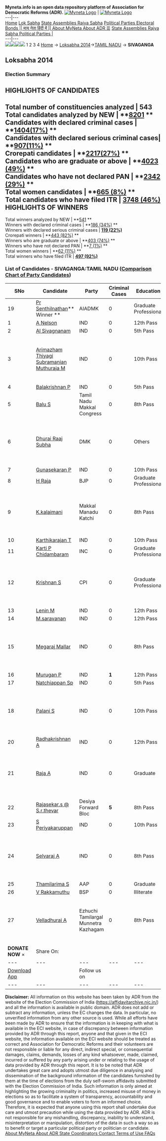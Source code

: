 **Myneta.info is an open data repository platform of Association for Democratic Reforms (ADR).**
[![Myneta Logo](https://www.myneta.info/lib/img/myneta-logo.png)](https://www.myneta.info/) | [![Myneta Logo](https://www.myneta.info/lib/img/adr-logo.png)](https://adrindia.org)  
---|---  
[Home](https://www.myneta.info/) [Lok Sabha](https://www.myneta.info/#ls "Lok Sabha") [ State Assemblies ](https://www.myneta.info/#sa "State Assemblies") [Rajya Sabha](https://www.myneta.info/#rs "Rajya Sabha") [Political Parties ](https://www.myneta.info/party "Political Parties") [ Electoral Bonds ](https://www.myneta.info/electoral_bonds "Electoral Bonds") [ || माय नेता हिंदी में || ](https://translate.google.co.in/translate?prev=hp&hl=en&js=y&u=www.myneta.info&sl=en&tl=hi&history_state0=) [ About MyNeta ](https://adrindia.org/content/about-myneta) [ About ADR ](https://adrindia.org/about-adr/who-we-are) [☰](javascript:void\(0\))
[ State Assemblies ](https://www.myneta.info/#sa "State Assemblies") [ Rajya Sabha ](https://www.myneta.info/#rs "Rajya Sabha") [ Political Parties ](https://www.myneta.info/party "Political Parties")
|   
---|---  
![](https://www.myneta.info/lib/img/banner/banner-1.png)![](https://www.myneta.info/lib/img/banner/banner-2.png)![](https://www.myneta.info/lib/img/banner/banner-3.png)![](https://www.myneta.info/lib/img/banner/banner-4.png)
1  2  3  4 
[Home](https://www.myneta.info/) → [Loksabha 2014](https://www.myneta.info/ls2014/)→[TAMIL NADU](https://www.myneta.info/ls2014/index.php?action=show_constituencies&state_id=22) → **SIVAGANGA**
### 
## Loksabha 2014
###  Election Summary 
HIGHLIGHTS OF CANDIDATES  
---  
Total number of constituencies analyzed |  543   
Total candidates analyzed by NEW | **[8201](https://www.myneta.info/ls2014/index.php?action=summary&subAction=candidates_analyzed&sort=candidate#summary) **  
Candidates with declared criminal cases | **[1404(17%)](https://www.myneta.info/ls2014/index.php?action=summary&subAction=crime&sort=candidate#summary) **  
Candidates with declared serious criminal cases| **[907(11%)](https://www.myneta.info/ls2014/index.php?action=summary&subAction=serious_crime&sort=candidate#summary) **  
Crorepati candidates | **[2217(27%)](https://www.myneta.info/ls2014/index.php?action=summary&subAction=crorepati&sort=candidate#summary) **  
Candidates who are graduate or above | **[4023 (49%)](https://www.myneta.info/ls2014/index.php?action=summary&subAction=education&sort=candidate#summary) **  
Candidates who have not declared PAN | **[2342 (29%)](https://www.myneta.info/ls2014/index.php?action=summary&subAction=without_pan&sort=candidate#summary) **  
Total women candidates | **[665 (8%)](https://www.myneta.info/ls2014/index.php?action=summary&subAction=women_candidate&sort=candidate#summary) **  
Total candidates who have filed ITR | [**3748 (46%)**](https://www.myneta.info/ls2014/index.php?action=summary&subAction=filed_itr&sort=candidate#summary)  
HIGHLIGHTS OF WINNERS  
---  
Total winners analyzed by NEW | **[541](https://www.myneta.info/ls2014/index.php?action=summary&subAction=winner_analyzed&sort=candidate#summary) **  
Winners with declared criminal cases | **[186 (34%)](https://www.myneta.info/ls2014/index.php?action=summary&subAction=winner_crime&sort=candidate#summary) **  
Winners with declared serious criminal cases | **[119 (22%)](https://www.myneta.info/ls2014/index.php?action=summary&subAction=winner_serious_crime&sort=candidate#summary)**  
Crorepati winners | **[443 (82%)](https://www.myneta.info/ls2014/index.php?action=summary&subAction=winner_crorepati&sort=candidate#summary) **  
Winners who are graduate or above | **[403 (74%)](https://www.myneta.info/ls2014/index.php?action=summary&subAction=winner_education&sort=candidate#summary) **  
Winners who have not declared PAN | **[7 (1%)](https://www.myneta.info/ls2014/index.php?action=summary&subAction=winner_without_pan&sort=candidate#summary) **  
Total women winners | **[62 (11%)](https://www.myneta.info/ls2014/index.php?action=summary&subAction=winner_women&sort=candidate#summary) **  
Total winners who have filed ITR | [**497 (92%)**](https://www.myneta.info/ls2014/index.php?action=summary&subAction=winner_filed_itr&sort=candidate#summary)  
### List of Candidates - SIVAGANGA:TAMIL NADU ([Comparison Chart of Party Candidates](https://www.myneta.info/ls2014/comparisonchart.php?constituency_id=503))
SNo | Candidate| Party| Criminal Cases| Education| Age| Total Assets| Liabilities  
---|---|---|---|---|---|---|---  
19  | [Pr Senthilnathan](https://www.myneta.info/ls2014/candidate.php?candidate_id=3961)** Winner ** | AIADMK | 0 | Graduate Professional| 46 | Rs 4,90,50,835 ~ 4 Crore+ | Rs 74,59,581 ~ 74 Lacs+  
1  | [A Nelson](https://www.myneta.info/ls2014/candidate.php?candidate_id=4337) | IND | 0 | 12th Pass| 31 | Rs 37,322 ~ 37 Thou+ | Rs 0 ~   
2  | [Al Sivagnanam](https://www.myneta.info/ls2014/candidate.php?candidate_id=4339) | IND | 0 | 5th Pass| 47 | Rs 69,480 ~ 69 Thou+ | Rs 0 ~   
3  | [Arimazham Thiyagi Subramanian Muthuraja M](https://www.myneta.info/ls2014/candidate.php?candidate_id=7476) | IND | 0 | 10th Pass| 76 | ![](https://myneta.info/image_v2.php?myneta_folder=ls2014&candidate_id=7476&col=ta) | ![](https://myneta.info/image_v2.php?myneta_folder=ls2014&candidate_id=7476&col=lia)  
4  | [Balakrishnan P](https://www.myneta.info/ls2014/candidate.php?candidate_id=7480) | IND | 0 | 5th Pass| 60 | Rs 38,400 ~ 38 Thou+ | Rs 0 ~   
5  | [Balu S](https://www.myneta.info/ls2014/candidate.php?candidate_id=7472) | Tamil Nadu Makkal Congress | 0 | 8th Pass| 44 | Rs 3,23,000 ~ 3 Lacs+ | Rs 0 ~   
6  | [Dhurai Raaj Subha](https://www.myneta.info/ls2014/candidate.php?candidate_id=7470) | DMK | 0 | Others| 65 | ![](https://myneta.info/image_v2.php?myneta_folder=ls2014&candidate_id=7470&col=ta) | ![](https://myneta.info/image_v2.php?myneta_folder=ls2014&candidate_id=7470&col=lia)  
7  | [Gunasekaran P](https://www.myneta.info/ls2014/candidate.php?candidate_id=7475) | IND | 0 | 10th Pass| 53 | Nil | Rs 0 ~   
8  | [H Raja](https://www.myneta.info/ls2014/candidate.php?candidate_id=3960) | BJP | 0 | Graduate Professional| 56 | Rs 93,13,714 ~ 93 Lacs+ | Rs 20,94,707 ~ 20 Lacs+  
9  | [K.kalaimani](https://www.myneta.info/ls2014/candidate.php?candidate_id=3838) | Makkal Manadu Katchi | 0 | 8th Pass| 57 | ![](https://myneta.info/image_v2.php?myneta_folder=ls2014&candidate_id=3838&col=ta) | ![](https://myneta.info/image_v2.php?myneta_folder=ls2014&candidate_id=3838&col=lia)  
10  | [Karthikarajan T](https://www.myneta.info/ls2014/candidate.php?candidate_id=7474) | IND | 0 | 10th Pass| 29 | Rs 6,03,600 ~ 6 Lacs+ | Rs 0 ~   
11  | [Karti P Chidambaram](https://www.myneta.info/ls2014/candidate.php?candidate_id=7468) | INC | 0 | Graduate Professional| 42 | Rs 59,66,85,048 ~ 59 Crore+ | Rs 9,25,87,423 ~ 9 Crore+  
12  | [Krishnan S](https://www.myneta.info/ls2014/candidate.php?candidate_id=7469) | CPI | 0 | Graduate Professional| 58 | ![](https://myneta.info/image_v2.php?myneta_folder=ls2014&candidate_id=7469&col=ta) | ![](https://myneta.info/image_v2.php?myneta_folder=ls2014&candidate_id=7469&col=lia)  
13  | [Lenin M](https://www.myneta.info/ls2014/candidate.php?candidate_id=7485) | IND | 0 | 12th Pass| 47 | Rs 1,48,120 ~ 1 Lacs+ | Rs 0 ~   
14  | [M.saravanan](https://www.myneta.info/ls2014/candidate.php?candidate_id=3837) | IND | 0 | 12th Pass| 39 | Rs 38,70,000 ~ 38 Lacs+ | Rs 0 ~   
15  | [Megaraj Mallar](https://www.myneta.info/ls2014/candidate.php?candidate_id=7482) | IND | 0 | 8th Pass| 28 | ![](https://myneta.info/image_v2.php?myneta_folder=ls2014&candidate_id=7482&col=ta) | ![](https://myneta.info/image_v2.php?myneta_folder=ls2014&candidate_id=7482&col=lia)  
16  | [Murugan P](https://www.myneta.info/ls2014/candidate.php?candidate_id=7481) | IND | **1** | 12th Pass| 42 | Rs 2,30,000 ~ 2 Lacs+ | Rs 60,000 ~ 60 Thou+  
17  | [Natchiappan Sp](https://www.myneta.info/ls2014/candidate.php?candidate_id=7478) | IND | 0 | 5th Pass| 47 | Rs 51,000 ~ 51 Thou+ | Rs 0 ~   
18  | [Palani S](https://www.myneta.info/ls2014/candidate.php?candidate_id=7479) | IND | 0 | 10th Pass| 41 | ![](https://myneta.info/image_v2.php?myneta_folder=ls2014&candidate_id=7479&col=ta) | ![](https://myneta.info/image_v2.php?myneta_folder=ls2014&candidate_id=7479&col=lia)  
20  | [Radhakrishnan A](https://www.myneta.info/ls2014/candidate.php?candidate_id=7483) | IND | 0 | 12th Pass| 58 | Rs 5,11,000 ~ 5 Lacs+ | Rs 3,35,000 ~ 3 Lacs+  
21  | [Raja A](https://www.myneta.info/ls2014/candidate.php?candidate_id=7484) | IND | 0 | Graduate| 47 | ![](https://myneta.info/image_v2.php?myneta_folder=ls2014&candidate_id=7484&col=ta) | ![](https://myneta.info/image_v2.php?myneta_folder=ls2014&candidate_id=7484&col=lia)  
22  | [Rajasekar.s @ S.r.thevar](https://www.myneta.info/ls2014/candidate.php?candidate_id=4335) | Desiya Forward Bloc | **5** | 8th Pass| 58 | Rs 1,60,12,209 ~ 1 Crore+ | Rs 14,37,300 ~ 14 Lacs+  
23  | [S Periyakaruppan](https://www.myneta.info/ls2014/candidate.php?candidate_id=4054) | IND | 0 | 10th Pass| 43 | Rs 41,90,000 ~ 41 Lacs+ | Rs 15,66,338 ~ 15 Lacs+  
24  | [Selvaraj A](https://www.myneta.info/ls2014/candidate.php?candidate_id=7477) | IND | 0 | 8th Pass| 58 | ![](https://myneta.info/image_v2.php?myneta_folder=ls2014&candidate_id=7477&col=ta) | ![](https://myneta.info/image_v2.php?myneta_folder=ls2014&candidate_id=7477&col=lia)  
25  | [Thamilarima S](https://www.myneta.info/ls2014/candidate.php?candidate_id=7471) | AAP | 0 | Graduate| 60 | Rs 4,14,12,999 ~ 4 Crore+ | Rs 0 ~   
26  | [V Rakkamuthu](https://www.myneta.info/ls2014/candidate.php?candidate_id=4056) | BSP | 0 | Illiterate| 61 | Rs 10,000 ~ 10 Thou+ | Rs 0 ~   
27  | [Velladhurai A](https://www.myneta.info/ls2014/candidate.php?candidate_id=7473) | Ezhuchi Tamilargal Munnetra Kazhagam | 0 | 8th Pass| 46 | ![](https://myneta.info/image_v2.php?myneta_folder=ls2014&candidate_id=7473&col=ta) | ![](https://myneta.info/image_v2.php?myneta_folder=ls2014&candidate_id=7473&col=lia)  
|  **DONATE NOW** × |  Share On:  | [](https://api.whatsapp.com/send?text=https%3A%2F%2Fmyneta.info%2Fpunjab2022%2Findex.php%3Faction%3Dshow_constituencies%26state_id%3D19) | [](https://www.facebook.com/sharer/sharer.php?u=https%3A%2F%2Fmyneta.info%2Fpunjab2022%2Findex.php%3Faction%3Dshow_constituencies%26state_id%3D19) | [](https://twitter.com/share?url=https%3A%2F%2Fmyneta.info%2Fpunjab2022%2Findex.php%3Faction%3Dshow_constituencies%26state_id%3D19)  
---|---|---|---|---  
| [ Download App ](https://play.google.com/store/apps/details?id=com.webrosoft.myneta1&pcampaignid=pcampaignidMKT-Other-global-all-co-prtnr-py-PartBadge-Mar2515-1) | [](https://play.google.com/store/apps/details?id=com.webrosoft.myneta1&pcampaignid=pcampaignidMKT-Other-global-all-co-prtnr-py-PartBadge-Mar2515-1) |  Follow us on  | [](https://www.facebook.com/adrindia.org/) | [](https://twitter.com/adrspeaks) | [](https://groups.google.com/g/national-election-watch?hl=en&pli=1) | [](https://www.instagram.com/adrspeaks/) | [](https://www.youtube.com/user/adrspeaks) | [](https://sharechat.com/profile/adrspeaks)  
---|---|---|---|---|---|---|---|---  
**Disclaimer:** All information on this website has been taken by ADR from the website of the Election Commission of India (https://affidavitarchive.nic.in/) and all the information is available in public domain. ADR does not add or subtract any information, unless the EC changes the data. In particular, no unverified information from any other source is used. While all efforts have been made by ADR to ensure that the information is in keeping with what is available in the ECI website, in case of discrepancy between information provided by ADR through this report, anyone and that given in the ECI website, the information available on the ECI website should be treated as correct and Association for Democratic Reforms and their volunteers are not responsible or liable for any direct, indirect special, or consequential damages, claims, demands, losses of any kind whatsoever, made, claimed, incurred or suffered by any party arising under or relating to the usage of data provided by ADR through this report. It is to be noted that ADR undertakes great care and adopts utmost due diligence in analysing and dissemination of the background information of the candidates furnished by them at the time of elections from the duly self-sworn affidavits submitted with the Election Commission of India. Such information is only aimed at highlighting the growing criminality in politics, increased misuse of money in elections so as to facilitate a system of transparency, accountability and good governance and to enable voters to form an informed choice. Therefore, it is expected that anyone using this report shall undertake due care and utmost precaution while using the data provided by ADR. ADR is not responsible for any mishandling, discrepancy, inability to understand, misinterpretation or manipulation, distortion of the data in such a way so as to benefit or target a particular political party or politician or candidate. 
[ About MyNeta ](https://adrindia.org/content/about-myneta) [ About ADR ](https://adrindia.org/about-adr/who-we-are) [ State Coordinators ](https://adrindia.org/about-adr/state-coordinators) [ Contact ](https://adrindia.org/contact-us) [ Terms of Use ](https://adrindia.org/content/adr-terms-use) [ FAQs ](https://adrindia.org/content/faqs)
